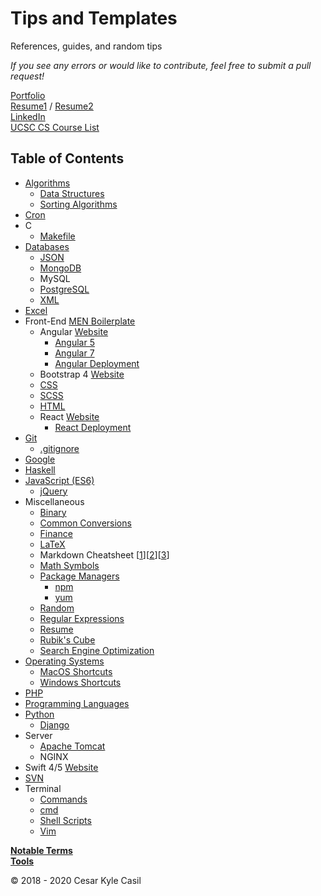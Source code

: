 # Tips and Templates

References, guides, and random tips

*If you see any errors or would like to contribute, feel free to submit a pull request!*  

[Portfolio](https://cesarkylecasil.me/)  
[Resume1](https://cesarkylecasil.me/cesar-kyle-casil-resume.pdf) / [Resume2](https://cesarkylecasil.me/cesar-kyle-casil-resume-latex.pdf)  
[LinkedIn](https://www.linkedin.com/in/ckcasil/)  
[UCSC CS Course List](https://raw.githubusercontent.com/ccasil/UCSC_BSOE/master/README.txt)

## Table of Contents

* [Algorithms](Algorithms.md)
  * [Data Structures](DataStructures.md)
  * [Sorting Algorithms](SortingAlgorithms.md)
* [Cron](Cron.md)
* C
  * [Makefile](Makefile.md)
* [Databases](Database.md)
  * [JSON](JSON.md)
  * [MongoDB](MongoDB.md)
  * MySQL
  * [PostgreSQL](PostgreSQL.md)
  * [XML](XML.md)
* [Excel](Excel.md)
* Front-End [MEN Boilerplate](https://github.com/ccasil/MEN_Boilerplate)
  * Angular [Website](https://angular.io/)
    * [Angular 5](Angular5.md)
    * [Angular 7](Angular7.md)
    * [Angular Deployment](AngularDeployment.md)
  * Bootstrap 4 [Website](https://getbootstrap.com/)
  * [CSS](CSS.md)
  * [SCSS](SCSS.md)
  * [HTML](HTML.md)
  * React [Website](https://reactjs.org/)
    * [React Deployment](ReactDeployment.md)
* [Git](Git.md)
  * [.gitignore](gitignore.md)
* [Google](Google.md)
* [Haskell](Haskell.md)
* [JavaScript (ES6)](JavaScript.md)
  * [jQuery](jQuery.md)
* Miscellaneous
  * [Binary](Binary.md)
  * [Common Conversions](Conversions.md)
  * [Finance](Finance.md)
  * [LaTeX](LaTeX.md)
  * Markdown Cheatsheet [[1](https://github.com/adam-p/markdown-here/wiki/Markdown-Cheatsheet)][[2](https://guides.github.com/features/mastering-markdown/)][[3](https://www.markdownguide.org/)]
  * [Math Symbols](Math.md)
  * [Package Managers](PackageManagers.md)
    * [npm](npm.md)
    * [yum](yum.md)
  * [Random](Random.md)
  * [Regular Expressions](Regex.md)
  * [Resume](Resume.md)
  * [Rubik's Cube](Rubiks.md)
  * [Search Engine Optimization](SEO.md)
* [Operating Systems](OperatingSystems.md)
  * [MacOS Shortcuts](MacOS.md)
  * [Windows Shortcuts](Windows.md)
* [PHP](PHP.md)
* [Programming Languages](Programming.md)
* [Python](Python.md)
  * [Django](Django.md)
* Server
  * [Apache Tomcat](ApacheTomcat.md)
  * NGINX
* Swift 4/5 [Website](https://developer.apple.com/swift/)
* [SVN](SVN.md)
* Terminal
  * [Commands](TerminalCommands.md)
  * [cmd](cmd.md)
  * [Shell Scripts](ShellScripts.md)
  * [Vim](Vim.md)

**[Notable Terms](Terms.md)**  
**[Tools](Tools.md)**

© 2018 - 2020 Cesar Kyle Casil
